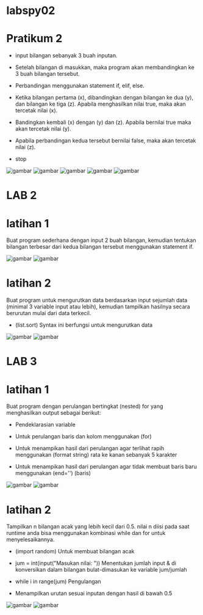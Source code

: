 # labspy02
<h1>Pratikum 2</h1>

+ <p>input bilangan sebanyak 3 buah inputan.</p>
+ <p>Setelah bilangan di masukkan, maka program akan membandingkan ke 3 buah bilangan tersebut.</p>
+ <p>Perbandingan menggunakan statement if, elif, else.</p>
+ <p>Ketika bilangan pertama (x), dibandingkan dengan bilangan ke dua (y), dan bilangan ke tiga (z). Apabila menghasilkan nilai true, maka akan tercetak nilai (x).</p>
+ <p>Bandingkan kembali (x) dengan (y) dan (z). Apabila bernilai true maka akan tercetak nilai (y).</p>
+ <p>Apabila perbandingan kedua tersebut bernilai false, maka akan tercetak nilai (z).</p>
+ <p>stop</p>
![gambar](dokumentasi/ss1.png)
![gambar](dokumentasi/x.png)
![gambar](dokumentasi/y.png)
![gambar](dokumentasi/z.png)
![gambar](dokumentasi/flow.png)

<h1>LAB 2</h1>
<h1>latihan 1</h1>

<p>Buat program sederhana dengan input 2 buah bilangan, kemudian tentukan bilangan terbesar dari kedua bilangan tersebut menggunakan statement if.</p>

![gambar](dokumentasi/ss3.png)
![gambar](dokumentasi/ss4.png)

<h1>latihan 2</h1>

<p>Buat program untuk mengurutkan data berdasarkan input sejumlah data (minimal 3 variable input atau lebih), kemudian tampilkan hasilnya secara berurutan mulai dari data terkecil.</p>

+ <p>(list.sort) Syntax ini berfungsi untuk mengurutkan data</p>

![gambar](dokumentasi/ss5.png)
![gambar](dokumentasi/ss6.png)

<h1>LAB 3</h1>
<h1>latihan 1</h1>

<p>Buat program dengan perulangan bertingkat (nested) for yang menghasilkan output sebagai berikut:</p>

+ <p>Pendeklarasian variable</p>
+ <p>Untuk perulangan baris dan kolom menggunakan (for)</p>
+ <p>Untuk menampikan hasil dari perulangan agar terlihat rapih menggunakan (format string) rata ke kanan sebanyak 5 karakter</p>
+ <p>Untuk menampikan hasil dari perulangan agar tidak membuat baris baru menggunakan (end='') (baris)</p>
![gambar](dokumentasi/ss7.png)
![gambar](dokumentasi/ss8.png)

<h1>latihan 2</h1>

<p>Tampilkan n bilangan acak yang lebih kecil dari 0.5. nilai n diisi pada saat runtime anda bisa menggunakan kombinasi while dan for untuk menyelesaikannya.</p>

+ <p>(import random) Untuk membuat bilangan acak</p>
+ <p>jum = int(input("Masukan nilai: ")) Menentukan jumlah input & di konversikan dalam bilangan bulat-dimasukan ke variable jum/jumlah</p>
+ <p>while i in range(jum) Pengulangan</p>
+ <p>Menampilkan urutan sesuai inputan dengan hasil di bawah 0.5</p>
![gambar](dokumentasi/ss9.png)
![gambar](dokumentasi/ss10.png)
